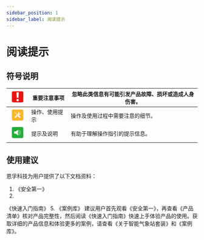 ```yaml
---
sidebar_position: 1
sidebar_label: 阅读提示
---
```



# 阅读提示

## 符号说明

| ![](./images/smart-weather-station-kit-reading-tips-01.png) | 重要注意事项   | 忽略此类信息有可能引发产品故障、损坏或造成人身伤害。 |
| -------------------------------------------------------- | -------------- | ---------------------------------------------------- |
| ![](./images/smart-weather-station-kit-reading-tips-02.png) | 操作、使用提示 | 操作及使用过程中需要注意的细节。                     |
| ![](./images/smart-weather-station-kit-reading-tips-03.png) | 提示及说明     | 有助于理解操作指引的提示信息。                       |

## 使用建议

恩孚科技为用户提供了以下文档资料：
1. 《安全第一》
2.
《快速入门指南》
5. 《案例库》
建议用户首先观看《安全第一》，再查看《产品清单》核对产品完整性，然后阅读《快速入门指南》快速上手体验产品的使用。获取详细的产品信息和体验更多的案例，请查看《关于智能气象站套装》和《案例库》。
